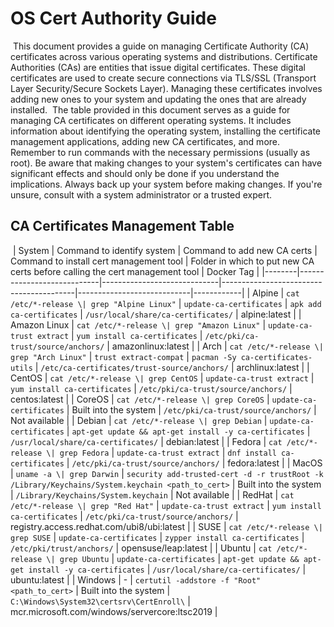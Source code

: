 # OS Cert Authority Guide
​
This document provides a guide on managing Certificate Authority (CA) certificates across various operating systems and distributions.
​
Certificate Authorities (CAs) are entities that issue digital certificates. These digital certificates are used to create secure connections via TLS/SSL (Transport Layer Security/Secure Sockets Layer). Managing these certificates involves adding new ones to your system and updating the ones that are already installed.
​
The table provided in this document serves as a guide for managing CA certificates on different operating systems. It includes information about identifying the operating system, installing the certificate management applications, adding new CA certificates, and more.
​
Remember to run commands with the necessary permissions (usually as root). Be aware that making changes to your system's certificates can have significant effects and should only be done if you understand the implications. Always back up your system before making changes. If you're unsure, consult with a system administrator or a trusted expert.
​
​
## CA Certificates Management Table
​
| System | Command to identify system | Command to add new CA certs | Command to install cert management tool | Folder in which to put new CA certs before calling the cert management tool | Docker Tag |
|--------|----------------------------|-----------------------------|-----------------------------------------|----------------------------|------------|
| Alpine | `cat /etc/*-release \| grep "Alpine Linux"` | `update-ca-certificates` | `apk add ca-certificates` | `/usr/local/share/ca-certificates/` | alpine:latest |
| Amazon Linux | `cat /etc/*-release \| grep "Amazon Linux"` | `update-ca-trust extract` | `yum install ca-certificates` | `/etc/pki/ca-trust/source/anchors/` | amazonlinux:latest |
| Arch | `cat /etc/*-release \| grep "Arch Linux"` | `trust extract-compat` | `pacman -Sy ca-certificates-utils` | `/etc/ca-certificates/trust-source/anchors/` | archlinux:latest |
| CentOS | `cat /etc/*-release \| grep CentOS` | `update-ca-trust extract` | `yum install ca-certificates` | `/etc/pki/ca-trust/source/anchors/` | centos:latest |
| CoreOS | `cat /etc/*-release \| grep CoreOS` | `update-ca-certificates` | Built into the system | `/etc/pki/ca-trust/source/anchors/` | Not available |
| Debian | `cat /etc/*-release \| grep Debian` | `update-ca-certificates` | `apt-get update && apt-get install -y ca-certificates` | `/usr/local/share/ca-certificates/` | debian:latest |
| Fedora | `cat /etc/*-release \| grep Fedora` | `update-ca-trust extract` | `dnf install ca-certificates` | `/etc/pki/ca-trust/source/anchors/` | fedora:latest |
| MacOS | `uname -a \| grep Darwin` | `security add-trusted-cert -d -r trustRoot -k /Library/Keychains/System.keychain <path_to_cert>` | Built into the system | `/Library/Keychains/System.keychain` | Not available |
| RedHat | `cat /etc/*-release \| grep "Red Hat"` | `update-ca-trust extract` | `yum install ca-certificates` | `/etc/pki/ca-trust/source/anchors/` | registry.access.redhat.com/ubi8/ubi:latest |
| SUSE | `cat /etc/*-release \| grep SUSE` | `update-ca-certificates` | `zypper install ca-certificates` | `/etc/pki/trust/anchors/` | opensuse/leap:latest |
| Ubuntu | `cat /etc/*-release \| grep Ubuntu` | `update-ca-certificates` | `apt-get update && apt-get install -y ca-certificates` | `/usr/local/share/ca-certificates/` | ubuntu:latest |
| Windows | - | `certutil -addstore -f "Root" <path_to_cert>` | Built into the system | `C:\Windows\System32\certsrv\CertEnroll\` | mcr.microsoft.com/windows/servercore:ltsc2019 |
​